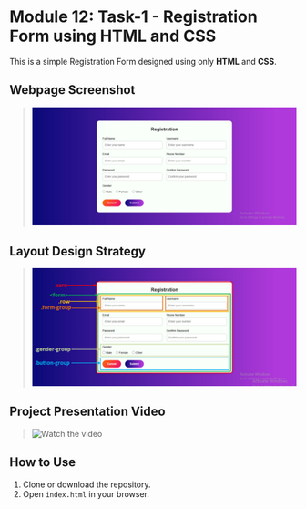 # Module 12: Task-1 - Registration Form using HTML and CSS

This is a simple Registration Form designed using only **HTML** and **CSS**.

## Webpage Screenshot
> ![Task Output](regform.jpg)  

## Layout Design Strategy
> ![Design Strategy](design-strategy.jpg)

## Project Presentation Video
> ![Watch the video](https://youtu.be/0upScTj29ic?si=QjaW-pc8JWj0mn1N)

## How to Use
1. Clone or download the repository.
2. Open `index.html` in your browser.

